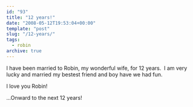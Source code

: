 ```yaml
---
id: "93"
title: "12 years!"
date: "2008-05-12T19:53:04+00:00"
template: "post"
slug: "/12-years/"
tags:
  - robin
archive: true
---
```


I have been married to Robin, my wonderful wife, for 12 years.  I am very lucky
and married my bestest friend and boy have we had fun.

I love you Robin!

...Onward to the next 12 years!
